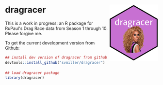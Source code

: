 # dragracer <img src="man/figures/dragracer-sticker.png" width="160px" align="right" />

This is a work in progress: an R package for RuPaul's Drag Race data from Season 1 through 10. Please forgive me.

To get the current development version from Github:

``` r
## install dev version of dragracer from github
devtools::install_github("svmiller/dragracer")

## load dragracer package
library(dragracer)
```

